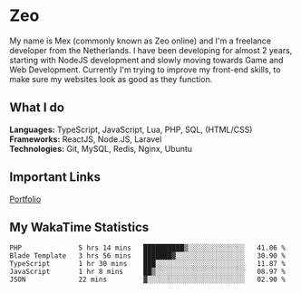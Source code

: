 # Zeo
My name is Mex (commonly known as Zeo online) and I'm a freelance developer from the Netherlands. I have been developing for almost 2 years, starting with NodeJS development and slowly moving towards Game and Web Development. Currently I'm trying to improve my front-end skills, to make sure my websites look as good as they function.

## What I do
**Languages:** TypeScript, JavaScript, Lua, PHP, SQL, (HTML/CSS)<br/>
**Frameworks:** ReactJS, Node.JS, Laravel<br/>
**Technologies:** Git, MySQL, Redis, Nginx, Ubuntu<br/>

## Important Links
[Portfolio](https://zeodev.cc)

## My WakaTime Statistics
<!--START_SECTION:waka-->
```text
PHP              5 hrs 14 mins   ██████████▒░░░░░░░░░░░░░░   41.06 % 
Blade Template   3 hrs 56 mins   ███████▓░░░░░░░░░░░░░░░░░   30.90 % 
TypeScript       1 hr 30 mins    ███░░░░░░░░░░░░░░░░░░░░░░   11.87 % 
JavaScript       1 hr 8 mins     ██▒░░░░░░░░░░░░░░░░░░░░░░   08.97 % 
JSON             22 mins         ▓░░░░░░░░░░░░░░░░░░░░░░░░   02.90 % 
```
<!--END_SECTION:waka-->
